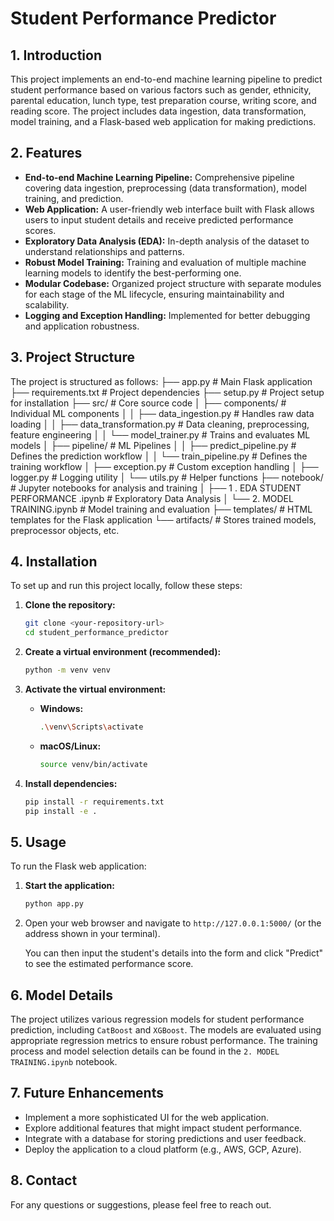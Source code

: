 # Student Performance Predictor

## 1. Introduction
This project implements an end-to-end machine learning pipeline to predict student performance based on various factors such as gender, ethnicity, parental education, lunch type, test preparation course, writing score, and reading score. The project includes data ingestion, data transformation, model training, and a Flask-based web application for making predictions.

## 2. Features
*   **End-to-end Machine Learning Pipeline:** Comprehensive pipeline covering data ingestion, preprocessing (data transformation), model training, and prediction.
*   **Web Application:** A user-friendly web interface built with Flask allows users to input student details and receive predicted performance scores.
*   **Exploratory Data Analysis (EDA):** In-depth analysis of the dataset to understand relationships and patterns.
*   **Robust Model Training:** Training and evaluation of multiple machine learning models to identify the best-performing one.
*   **Modular Codebase:** Organized project structure with separate modules for each stage of the ML lifecycle, ensuring maintainability and scalability.
*   **Logging and Exception Handling:** Implemented for better debugging and application robustness.

## 3. Project Structure
The project is structured as follows:
├── app.py # Main Flask application
├── requirements.txt # Project dependencies
├── setup.py # Project setup for installation
├── src/ # Core source code
│ ├── components/ # Individual ML components
│ │ ├── data_ingestion.py # Handles raw data loading
│ │ ├── data_transformation.py # Data cleaning, preprocessing, feature engineering
│ │ └── model_trainer.py # Trains and evaluates ML models
│ ├── pipeline/ # ML Pipelines
│ │ ├── predict_pipeline.py # Defines the prediction workflow
│ │ └── train_pipeline.py # Defines the training workflow
│ ├── exception.py # Custom exception handling
│ ├── logger.py # Logging utility
│ └── utils.py # Helper functions
├── notebook/ # Jupyter notebooks for analysis and training
│ ├── 1 . EDA STUDENT PERFORMANCE .ipynb # Exploratory Data Analysis
│ └── 2. MODEL TRAINING.ipynb # Model training and evaluation
├── templates/ # HTML templates for the Flask application
└── artifacts/ # Stores trained models, preprocessor objects, etc.


## 4. Installation

To set up and run this project locally, follow these steps:

1.  **Clone the repository:**
    ```bash
    git clone <your-repository-url>
    cd student_performance_predictor
    ```

2.  **Create a virtual environment (recommended):**
    ```bash
    python -m venv venv
    ```

3.  **Activate the virtual environment:**
    *   **Windows:**
        ```bash
        .\venv\Scripts\activate
        ```
    *   **macOS/Linux:**
        ```bash
        source venv/bin/activate
        ```

4.  **Install dependencies:**
    ```bash
    pip install -r requirements.txt
    pip install -e .
    ```

## 5. Usage

To run the Flask web application:

1.  **Start the application:**
    ```bash
    python app.py
    ```
2.  Open your web browser and navigate to `http://127.0.0.1:5000/` (or the address shown in your terminal).

    You can then input the student's details into the form and click "Predict" to see the estimated performance score.

## 6. Model Details
The project utilizes various regression models for student performance prediction, including `CatBoost` and `XGBoost`. The models are evaluated using appropriate regression metrics to ensure robust performance. The training process and model selection details can be found in the `2. MODEL TRAINING.ipynb` notebook.

## 7. Future Enhancements
*   Implement a more sophisticated UI for the web application.
*   Explore additional features that might impact student performance.
*   Integrate with a database for storing predictions and user feedback.
*   Deploy the application to a cloud platform (e.g., AWS, GCP, Azure).

## 8. Contact
For any questions or suggestions, please feel free to reach out.

